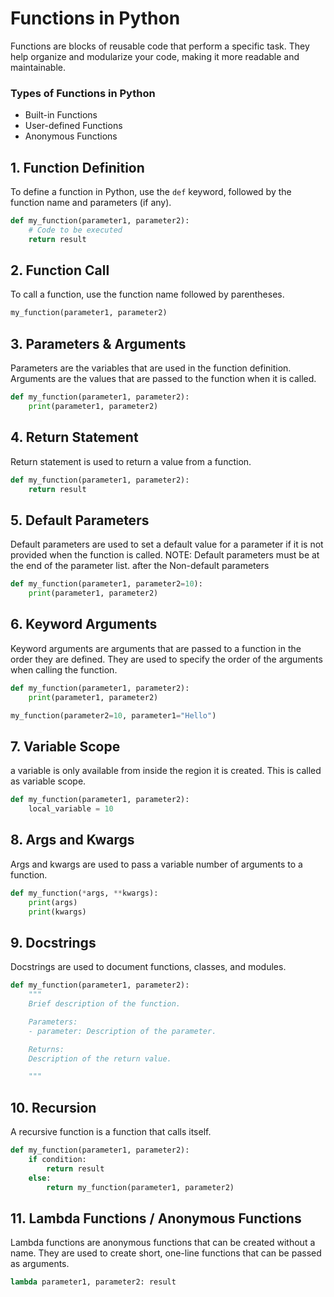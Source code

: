 # Functions in Python

Functions are blocks of reusable code that perform a specific task. They help organize and modularize your code, making it more readable and maintainable.

### Types of Functions in Python

- Built-in Functions
- User-defined Functions
- Anonymous Functions

## 1. Function Definition

To define a function in Python, use the `def` keyword, followed by the function name and parameters (if any).

```python
def my_function(parameter1, parameter2):
    # Code to be executed
    return result
```


## 2. Function Call

To call a function, use the function name followed by parentheses.

```python
my_function(parameter1, parameter2)
```



## 3. Parameters & Arguments

Parameters are the variables that are used in the function definition. Arguments are the values that are passed to the function when it is called.


```python
def my_function(parameter1, parameter2):
    print(parameter1, parameter2)
```


## 4. Return Statement

Return statement is used to return a value from a function.


```python
def my_function(parameter1, parameter2):
    return result
```


## 5. Default Parameters

Default parameters are used to set a default value for a parameter if it is not provided when the function is called.
NOTE: Default parameters must be at the end of the parameter list. after the Non-default parameters

```python
def my_function(parameter1, parameter2=10):
    print(parameter1, parameter2)
```


## 6. Keyword Arguments

Keyword arguments are arguments that are passed to a function in the order they are defined. 
They are used to specify the order of the arguments when calling the function.



```python
def my_function(parameter1, parameter2):
    print(parameter1, parameter2)
```


```python
my_function(parameter2=10, parameter1="Hello")
```


## 7. Variable Scope

a variable is only available from inside the region it is created. This is called as variable scope.

```python
def my_function(parameter1, parameter2):
    local_variable = 10

```

## 8. Args and Kwargs

Args and kwargs are used to pass a variable number of arguments to a function.

```python
def my_function(*args, **kwargs):
    print(args)
    print(kwargs)
```


## 9. Docstrings

Docstrings are used to document functions, classes, and modules.

```python
def my_function(parameter1, parameter2):
    """
    Brief description of the function.

    Parameters:
    - parameter: Description of the parameter.

    Returns:
    Description of the return value.

    """
```


## 10. Recursion

A recursive function is a function that calls itself.


```python
def my_function(parameter1, parameter2):
    if condition:
        return result
    else:
        return my_function(parameter1, parameter2)
```

## 11. Lambda Functions / Anonymous Functions

Lambda functions are anonymous functions that can be created without a name. They are used to create short, one-line functions that can be passed as arguments.


```python
lambda parameter1, parameter2: result
```



